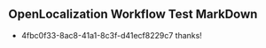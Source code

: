 ## OpenLocalization Workflow Test MarkDown
* 4fbc0f33-8ac8-41a1-8c3f-d41ecf8229c7 thanks!

<!--HONumber=Aug16_HO5-->


